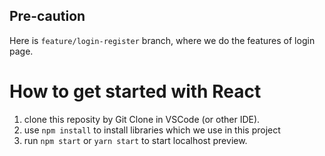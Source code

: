 ## Pre-caution
Here is `feature/login-register` branch, where we do the features of login page.
# How to get started with React
1. clone this reposity by Git Clone in VSCode (or other IDE).
2. use `npm install` to install libraries which we use in this project
3. run `npm start` or `yarn start` to start localhost preview.
